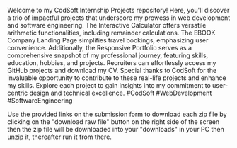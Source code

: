 
Welcome to my CodSoft Internship Projects repository! Here, you'll discover a trio of impactful projects that underscore my prowess in web development and software engineering. The Interactive Calculator offers versatile arithmetic functionalities, including remainder calculations. The EBOOK Company Landing Page simplifies travel bookings, emphasizing user convenience. Additionally, the Responsive Portfolio serves as a comprehensive snapshot of my professional journey, featuring skills, education, hobbies, and projects. Recruiters can effortlessly access my GitHub projects and download my CV. Special thanks to CodSoft for the invaluable opportunity to contribute to these real-life projects and enhance my skills. Explore each project to gain insights into my commitment to user-centric design and technical excellence. #CodSoft #WebDevelopment #SoftwareEngineering

Use the provided links on the submission form to download each zip file by clicking on the "download raw file" button on the right side of the screen then the zip file will be downloaded into your "downloads" in your PC then unzip it, thereafter run it from there.
